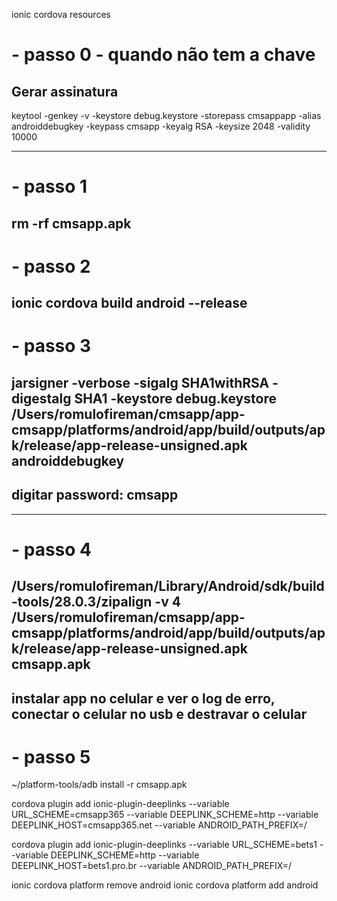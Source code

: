 ionic cordova resources


# - passo 0 - quando não tem a chave
Gerar assinatura
-----------------------------------------------------------------------------------------
keytool -genkey -v -keystore debug.keystore -storepass cmsappapp -alias androiddebugkey -keypass cmsapp -keyalg RSA -keysize 2048 -validity 10000

-----------------------------------------------------------------------------------------
# - passo 1
rm -rf cmsapp.apk
-----------------------------------------------------------------------------------------
# - passo 2
 ionic cordova build android --release
-----------------------------------------------------------------------------------------
# - passo 3
jarsigner -verbose -sigalg SHA1withRSA -digestalg SHA1 -keystore debug.keystore /Users/romulofireman/cmsapp/app-cmsapp/platforms/android/app/build/outputs/apk/release/app-release-unsigned.apk androiddebugkey
-----------------------------------------------------------------------------------------
## digitar password: cmsapp
-----------------------------------------------------------------------------------------
# - passo 4
/Users/romulofireman/Library/Android/sdk/build-tools/28.0.3/zipalign -v 4 /Users/romulofireman/cmsapp/app-cmsapp/platforms/android/app/build/outputs/apk/release/app-release-unsigned.apk cmsapp.apk
-----------------------------------------------------------------------------------------
## instalar app no celular e ver o log de erro, conectar o celular no usb e destravar o celular
# - passo 5
 ~/platform-tools/adb install -r cmsapp.apk


cordova plugin add ionic-plugin-deeplinks --variable URL_SCHEME=cmsapp365 --variable DEEPLINK_SCHEME=http --variable DEEPLINK_HOST=cmsapp365.net --variable ANDROID_PATH_PREFIX=/


cordova plugin add ionic-plugin-deeplinks --variable URL_SCHEME=bets1 --variable DEEPLINK_SCHEME=http --variable DEEPLINK_HOST=bets1.pro.br --variable ANDROID_PATH_PREFIX=/


ionic cordova platform remove android
ionic cordova platform add android